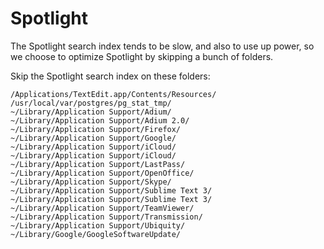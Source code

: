 # Spotlight

The Spotlight search index tends to be slow, and also to use up power, so we choose to optimize Spotlight by skipping a bunch of folders.

Skip the Spotlight search index on these folders:

    /Applications/TextEdit.app/Contents/Resources/
    /usr/local/var/postgres/pg_stat_tmp/
    ~/Library/Application Support/Adium/
    ~/Library/Application Support/Adium 2.0/
    ~/Library/Application Support/Firefox/
    ~/Library/Application Support/Google/
    ~/Library/Application Support/iCloud/
    ~/Library/Application Support/iCloud/
    ~/Library/Application Support/LastPass/
    ~/Library/Application Support/OpenOffice/
    ~/Library/Application Support/Skype/
    ~/Library/Application Support/Sublime Text 3/
    ~/Library/Application Support/Sublime Text 3/
    ~/Library/Application Support/TeamViewer/
    ~/Library/Application Support/Transmission/
    ~/Library/Application Support/Ubiquity/
    ~/Library/Google/GoogleSoftwareUpdate/
